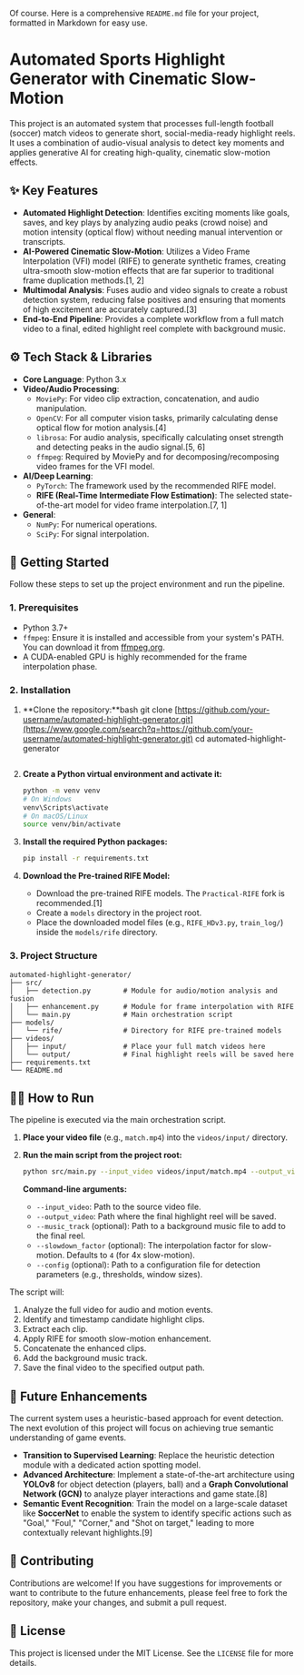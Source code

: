 Of course. Here is a comprehensive `README.md` file for your project, formatted in Markdown for easy use.

# Automated Sports Highlight Generator with Cinematic Slow-Motion

This project is an automated system that processes full-length football (soccer) match videos to generate short, social-media-ready highlight reels. It uses a combination of audio-visual analysis to detect key moments and applies generative AI for creating high-quality, cinematic slow-motion effects.

## ✨ Key Features

  - **Automated Highlight Detection**: Identifies exciting moments like goals, saves, and key plays by analyzing audio peaks (crowd noise) and motion intensity (optical flow) without needing manual intervention or transcripts.
  - **AI-Powered Cinematic Slow-Motion**: Utilizes a Video Frame Interpolation (VFI) model (RIFE) to generate synthetic frames, creating ultra-smooth slow-motion effects that are far superior to traditional frame duplication methods.[1, 2]
  - **Multimodal Analysis**: Fuses audio and video signals to create a robust detection system, reducing false positives and ensuring that moments of high excitement are accurately captured.[3]
  - **End-to-End Pipeline**: Provides a complete workflow from a full match video to a final, edited highlight reel complete with background music.

## ⚙️ Tech Stack & Libraries

  - **Core Language**: Python 3.x
  - **Video/Audio Processing**:
      - `MoviePy`: For video clip extraction, concatenation, and audio manipulation.
      - `OpenCV`: For all computer vision tasks, primarily calculating dense optical flow for motion analysis.[4]
      - `librosa`: For audio analysis, specifically calculating onset strength and detecting peaks in the audio signal.[5, 6]
      - `ffmpeg`: Required by MoviePy and for decomposing/recomposing video frames for the VFI model.
  - **AI/Deep Learning**:
      - `PyTorch`: The framework used by the recommended RIFE model.
      - **RIFE (Real-Time Intermediate Flow Estimation)**: The selected state-of-the-art model for video frame interpolation.[7, 1]
  - **General**:
      - `NumPy`: For numerical operations.
      - `SciPy`: For signal interpolation.

## 🚀 Getting Started

Follow these steps to set up the project environment and run the pipeline.

### 1\. Prerequisites

  - Python 3.7+
  - `ffmpeg`: Ensure it is installed and accessible from your system's PATH. You can download it from [ffmpeg.org](https://www.gyan.dev/ffmpeg/builds/).
  - A CUDA-enabled GPU is highly recommended for the frame interpolation phase.

### 2\. Installation

1.  \*\*Clone the repository:\*\*bash
    git clone [https://github.com/your-username/automated-highlight-generator.git](https://www.google.com/search?q=https://github.com/your-username/automated-highlight-generator.git)
    cd automated-highlight-generator

    ```
    
    ```

2.  **Create a Python virtual environment and activate it:**

    ```bash
    python -m venv venv
    # On Windows
    venv\Scripts\activate
    # On macOS/Linux
    source venv/bin/activate
    ```

3.  **Install the required Python packages:**

    ```bash
    pip install -r requirements.txt
    ```

4.  **Download the Pre-trained RIFE Model:**

      - Download the pre-trained RIFE models. The `Practical-RIFE` fork is recommended.[1]
      - Create a `models` directory in the project root.
      - Place the downloaded model files (e.g., `RIFE_HDv3.py`, `train_log/`) inside the `models/rife` directory.

### 3\. Project Structure

```
automated-highlight-generator/
├── src/
│   ├── detection.py        # Module for audio/motion analysis and fusion
│   ├── enhancement.py      # Module for frame interpolation with RIFE
│   └── main.py             # Main orchestration script
├── models/
│   └── rife/               # Directory for RIFE pre-trained models
├── videos/
│   ├── input/              # Place your full match videos here
│   └── output/             # Final highlight reels will be saved here
├── requirements.txt
└── README.md
```

## 🏃‍♂️ How to Run

The pipeline is executed via the main orchestration script.

1.  **Place your video file** (e.g., `match.mp4`) into the `videos/input/` directory.

2.  **Run the main script from the project root:**

    ```bash
    python src/main.py --input_video videos/input/match.mp4 --output_video videos/output/highlight_reel.mp4 --music_track path/to/your/music.mp3
    ```

    **Command-line arguments:**

      - `--input_video`: Path to the source video file.
      - `--output_video`: Path where the final highlight reel will be saved.
      - `--music_track` (optional): Path to a background music file to add to the final reel.
      - `--slowdown_factor` (optional): The interpolation factor for slow-motion. Defaults to `4` (for 4x slow-motion).
      - `--config` (optional): Path to a configuration file for detection parameters (e.g., thresholds, window sizes).

The script will:

1.  Analyze the full video for audio and motion events.
2.  Identify and timestamp candidate highlight clips.
3.  Extract each clip.
4.  Apply RIFE for smooth slow-motion enhancement.
5.  Concatenate the enhanced clips.
6.  Add the background music track.
7.  Save the final video to the specified output path.

## 🔮 Future Enhancements

The current system uses a heuristic-based approach for event detection. The next evolution of this project will focus on achieving true semantic understanding of game events.

  - **Transition to Supervised Learning**: Replace the heuristic detection module with a dedicated action spotting model.
  - **Advanced Architecture**: Implement a state-of-the-art architecture using **YOLOv8** for object detection (players, ball) and a **Graph Convolutional Network (GCN)** to analyze player interactions and game state.[8]
  - **Semantic Event Recognition**: Train the model on a large-scale dataset like **SoccerNet** to enable the system to identify specific actions such as "Goal," "Foul," "Corner," and "Shot on target," leading to more contextually relevant highlights.[9]

## 🤝 Contributing

Contributions are welcome\! If you have suggestions for improvements or want to contribute to the future enhancements, please feel free to fork the repository, make your changes, and submit a pull request.

## 📜 License

This project is licensed under the MIT License. See the `LICENSE` file for more details.

```
```
